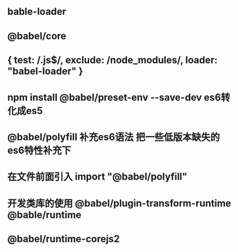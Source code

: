## bable-loader  
## @babel/core

## { test: /\.js$/, exclude: /node_modules/, loader: "babel-loader" }

## npm install @babel/preset-env --save-dev  es6转化成es5

## @babel/polyfill  补充es6语法 把一些低版本缺失的es6特性补充下

## 在文件前面引入 import "@babel/polyfill"



## 开发类库的使用  @babel/plugin-transform-runtime  @bable/runtime
## @babel/runtime-corejs2
